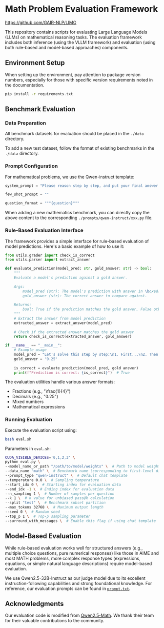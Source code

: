 # Math Problem Evaluation Framework

https://github.com/GAIR-NLP/LIMO

This repository contains scripts for evaluating Large Language Models (LLMs) on mathematical reasoning tasks. The evaluation framework includes both inference (using the VLLM framework) and evaluation (using both rule-based and model-based approaches) components.

## Environment Setup

When setting up the environment, pay attention to package version numbers, especially for those with specific version requirements noted in the documentation.

```bash
pip install -r requirements.txt
```

## Benchmark Evaluation

### Data Preparation

All benchmark datasets for evaluation should be placed in the `./data` directory.

To add a new test dataset, follow the format of existing benchmarks in the `./data` directory.

### Prompt Configuration

For mathematical problems, we use the Qwen-instruct template:

```python
system_prompt = "Please reason step by step, and put your final answer within \\boxed{}."

few_shot_prompt = ""

question_format = """{question}"""
```

When adding a new mathematics benchmark, you can directly copy the above content to the corresponding `./prompts/qwen-instruct/xxx.py` file.

### Rule-Based Evaluation Interface

The framework provides a simple interface for rule-based evaluation of model predictions. Here's a basic example of how to use it:

```python
from utils.grader import check_is_correct
from utils.parser import extract_answer

def evaluate_prediction(model_pred: str, gold_answer: str) -> bool:
    """
    Evaluate a model's prediction against a gold answer.
    
    Args:
        model_pred (str): The model's prediction with answer in \boxed{}.
        gold_answer (str): The correct answer to compare against.
    
    Returns:
        bool: True if the prediction matches the gold answer, False otherwise.
    """
    # Extract the answer from model prediction
    extracted_answer = extract_answer(model_pred)
    
    # Check if the extracted answer matches the gold answer
    return check_is_correct(extracted_answer, gold_answer)

if __name__ == "__main__":
    # Example usage
    model_pred = "Let's solve this step by step:\n1. First...\n2. Then...\nSo the final answer is \\boxed{\\frac{1}{4}}"
    gold_answer = "0.25"
    
    is_correct = evaluate_prediction(model_pred, gold_answer)
    print(f"Prediction is correct: {is_correct}")  # True
```

The evaluation utilities handle various answer formats:
- Fractions (e.g., "\\frac{1}{4}")
- Decimals (e.g., "0.25")
- Mixed numbers
- Mathematical expressions

### Running Evaluation

Execute the evaluation script using:

```bash
bash eval.sh
```

Parameters in `eval.sh`:

```bash
CUDA_VISIBLE_DEVICES='0,1,2,3' \
python eval.py \
--model_name_or_path "/path/to/model/weights" \  # Path to model weights
--data_name "math" \  # Benchmark name (corresponding to first-level directory in ./data)
--prompt_type "qwen-instruct" \  # Default chat template
--temperature 0.0 \  # Sampling temperature
--start_idx 0 \  # Starting index for evaluation data
--end_idx -1 \  # Ending index for evaluation data
--n_sampling 1 \  # Number of samples per question
--k 1 \  # k value for unbiased pass@k calculation
--split "test" \  # Benchmark subset partition
--max_tokens 32768 \  # Maximum output length
--seed 0 \  # Random seed
--top_p 1 \  # Top-p sampling parameter
--surround_with_messages \  # Enable this flag if using chat template
```

## Model-Based Evaluation

While rule-based evaluation works well for structured answers (e.g., multiple choice questions, pure numerical responses) like those in AIME and most MATH problems, more complex response types (expressions, equations, or simple natural language descriptions) require model-based evaluation.

We use Qwen2.5-32B-Instruct as our judge model due to its excellent instruction-following capabilities and strong foundational knowledge. For reference, our evaluation prompts can be found in [`prompt.txt`](https://github.com/GAIR-NLP/LIMO/blob/main/eval/prompt.txt).


## Acknowledgments

Our evaluation code is modified from [Qwen2.5-Math](https://github.com/QwenLM/Qwen2.5-Math/tree/main/evaluation). We thank their team for their valuable contributions to the community.
